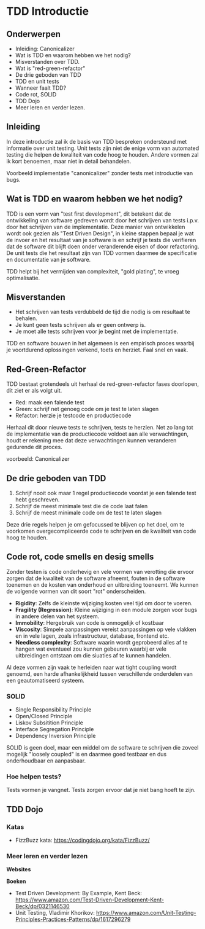 # TDD Introductie

## Onderwerpen

- Inleiding: Canonicalizer
- Wat is TDD en waarom hebben we het nodig?    
- Misverstanden over TDD.
- Wat is "red-green-refactor"
- De drie geboden van TDD
- TDD en unit tests
- Wanneer faalt TDD?
- Code rot, SOLID
- TDD Dojo
- Meer leren en verder lezen.


## Inleiding
In deze introductie zal ik de basis van TDD bespreken ondersteund met informatie over unit testing. Unit tests zijn niet de enige vorm van automated testing die helpen de kwaliteit van code hoog te houden. Andere vormen zal ik kort benoemen, maar niet in detail behandelen.

Voorbeeld implementatie "canonicalizer" zonder tests met introductie van bugs.

## Wat is TDD en waarom hebben we het nodig?

TDD is een vorm van "test first development", dit betekent dat de ontwikkeling van software gedreven wordt door het schrijven van tests i.p.v. door het schrijven van de implementatie. Deze manier van ontwikkelen wordt ook gezien als "Test Driven Design", in kleine stappen bepaal je wat de invoer en het resultaat van je software is en schrijf je tests die verifieren dat de software dit blijft doen onder veranderende eisen of door refactoring. De unit tests die het resultaat zijn van TDD vormen daarmee de specificatie en documentatie van je software.

TDD helpt bij het vermijden van complexiteit, "gold plating", te vroeg optimalisatie.

## Misverstanden

- Het schrijven van tests verdubbeld de tijd die nodig is om resultaat te behalen.
- Je kunt geen tests schrijven als er geen ontwerp is.
- Je moet alle tests schrijven voor je begint met de implementatie.

TDD en software bouwen in het algemeen is een empirisch proces waarbij je voortdurend oplossingen verkend, toets en herziet. Faal snel en vaak.

## Red-Green-Refactor

TDD bestaat grotendeels uit herhaal de red-green-refactor fases doorlopen, dit ziet er als volgt uit.

- Red: maak een falende test
- Green: schrijf net genoeg code om je test te laten slagen
- Refactor: herzie je testcode en productiecode 

Herhaal dit door nieuwe tests te schrijven, tests te herzien. Net zo lang tot de implementatie van de productiecode voldoet aan alle verwachtingen, houdt er rekening mee dat deze verwachtingen kunnen veranderen gedurende dit proces. 

voorbeeld: Canonicalizer

## De drie geboden van TDD

1. Schrijf nooit ook maar 1 regel productiecode voordat je een falende test hebt geschreven.
2. Schrijf de meest minimale test die de code laat falen
3. Schrijf de meest minimale code om de test te laten slagen

Deze drie regels helpen je om gefocussed te blijven op het doel, om te voorkomen overgecompliceerde code te schrijven en de kwaliteit van code hoog te houden.

## Code rot, code smells en desig smells
Zonder testen is code onderhevig en vele vormen van verotting die ervoor zorgen dat de kwaliteit van de software afneemt, fouten in de software toenemen en de kosten van onderhoud en uitbreiding toeneemt. We kunnen de volgende vormen van dit soort "rot" onderscheiden.

- **Rigidity**: Zelfs de kleinste wijziging kosten veel tijd om door te voeren.
- **Fragility (Regression)**: Kleine wijziging in een module zorgen voor bugs in andere delen van het systeem. 
- **Immobility**: Hergebruik van code is onmogelijk of kostbaar
- **Viscosity**: Simpele aanpassingen vereist aanpassingen op vele vlakken en in vele lagen, zoals infrastructuur, database, frontend etc. 
- **Needless complexity**: Software waarin wordt geprobeerd alles af te hangen wat eventueel zou kunnen gebeuren waarbij er vele uitbreidingen ontstaan om die siuaties af te kunnen handelen.

Al deze vormen zijn vaak te herleiden naar wat tight coupling wordt genoemd, een harde afhankelijkheid tussen verschillende onderdelen van een geautomatiseerd systeem.

### SOLID

- Single Responsibility Principle
- Open/Closed Principle
- Liskov Subsitition Principle
- Interface Segregation Principle
- Dependency Inversion Principle

SOLID is geen doel, maar een middel om de software te schrijven die zoveel mogelijk "loosely coupled" is en daarmee goed testbaar en dus onderhoudbaar en aanpasbaar.

### Hoe helpen tests?

Tests vormen je vangnet. Tests zorgen ervoor dat je niet bang hoeft te zijn.

## TDD Dojo
### Katas
- FizzBuzz kata: https://codingdojo.org/kata/FizzBuzz/


### Meer leren en verder lezen
**Websites**

**Boeken**
- Test Driven Development: By Example, Kent Beck: https://www.amazon.com/Test-Driven-Development-Kent-Beck/dp/0321146530
- Unit Testing, Vladimir Khorikov: https://www.amazon.com/Unit-Testing-Principles-Practices-Patterns/dp/1617296279